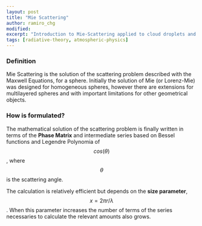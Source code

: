 ```yaml
---
layout: post
title: "Mie Scattering"
author: ramiro_chg
modified:
excerpt: "Introduction to Mie-Scattering applied to cloud droplets and aerosols"
tags: [radiative-theory, atmospheric-physics]
---
```


### Definition

Mie Scattering is the solution of the scattering problem described with the Maxwell Equations, for a sphere. Initially the solution of Mie (or Lorenz-Mie) was designed for homogeneous spheres, however there are extensions for multilayered spheres and with important limitations for other geometrical objects.

### How is formulated?

The mathematical solution of the scattering problem is finally written in terms of the **Phase Matrix** and intermediate series based on Bessel functions and Legendre Polynomia of $$cos(\theta)$$ , where $$\theta$$ is the scattering angle.

The calculation is relatively efficient but depends on the **size parameter**, $$x=2\pi r/\lambda$$. When this parameter increases the number of terms of the series necessaries to calculate the relevant amounts also grows.

